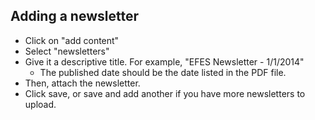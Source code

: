 ## Adding a newsletter

- Click on "add content"
- Select "newsletters"
- Give it a descriptive title. For example, "EFES Newsletter - 1/1/2014"
  - The published date should be the date listed in the PDF file.
- Then, attach the newsletter. 
- Click save, or save and add another if you have more newsletters to upload.
